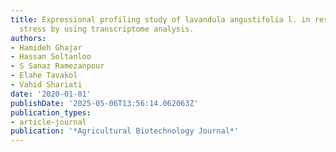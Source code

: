 ```yaml
---
title: Expressional profiling study of lavandula angustifolia l. in response to drought
  stress by using transcriptome analysis.
authors:
- Hamideh Ghajar
- Hassan Soltanloo
- S Sanaz Ramezanpour
- Elahe Tavakol
- Vahid Shariati
date: '2020-01-01'
publishDate: '2025-05-06T13:56:14.062063Z'
publication_types:
- article-journal
publication: '*Agricultural Biotechnology Journal*'
---
```

